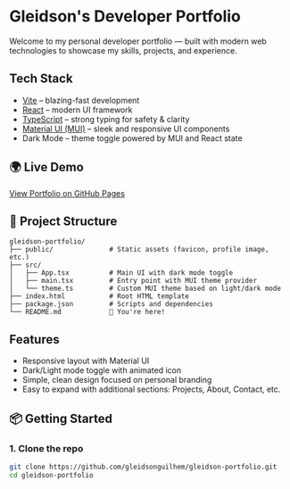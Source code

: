 # Gleidson's Developer Portfolio

Welcome to my personal developer portfolio — built with modern web technologies to showcase my skills, projects, and experience.


## Tech Stack

-  [Vite](https://vitejs.dev/) – blazing-fast development
-  [React](https://reactjs.org/) – modern UI framework
-  [TypeScript](https://www.typescriptlang.org/) – strong typing for safety & clarity
-  [Material UI (MUI)](https://mui.com/) – sleek and responsive UI components
-  Dark Mode – theme toggle powered by MUI and React state

## 🌍 Live Demo

[View Portfolio on GitHub Pages](https://gleidsonguilhem.github.io/gleidson-portfolio/)

## 📁 Project Structure

    gleidson-portfolio/
    ├── public/              # Static assets (favicon, profile image, etc.)
    ├── src/
    │   ├── App.tsx          # Main UI with dark mode toggle
    │   ├── main.tsx         # Entry point with MUI theme provider
    │   └── theme.ts         # Custom MUI theme based on light/dark mode
    ├── index.html           # Root HTML template
    ├── package.json         # Scripts and dependencies
    └── README.md            📌 You're here! 
    
## Features

- Responsive layout with Material UI
- Dark/Light mode toggle with animated icon
- Simple, clean design focused on personal branding
- Easy to expand with additional sections: Projects, About, Contact, etc.

## 📦 Getting Started

### 1. Clone the repo

```bash
git clone https://github.com/gleidsonguilhem/gleidson-portfolio.git
cd gleidson-portfolio
